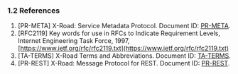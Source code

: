 ### 1.2 References

1. \[PR-META\] X-Road: Service Metadata Protocol. Document ID:
   [PR-META](pr-meta_x-road_service_metadata_protocol.md).
2. \[RFC2119\] Key words for use in RFCs to Indicate Requirement Levels,
   Internet Engineering Task Force, 1997,
   [https://www.ietf.org/rfc/rfc2119.txt](https://www.ietf.org/rfc/rfc2119.txt)
3. \[TA-TERMS\] X-Road Terms and Abbreviations. Document
   ID: [TA-TERMS](../terms_x-road_docs.md).
4. \[PR-REST\] X-Road: Message Protocol for REST. Document ID:
   [PR-REST](pr-rest_x-road_message_protocol_for_rest.md).
